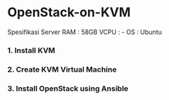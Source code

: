 # OpenStack-on-KVM

Spesifikasi Server
RAM : 58GB
VCPU : -
OS : Ubuntu

### 1. Install KVM

### 2. Create KVM Virtual Machine

### 3. Install OpenStack using Ansible

